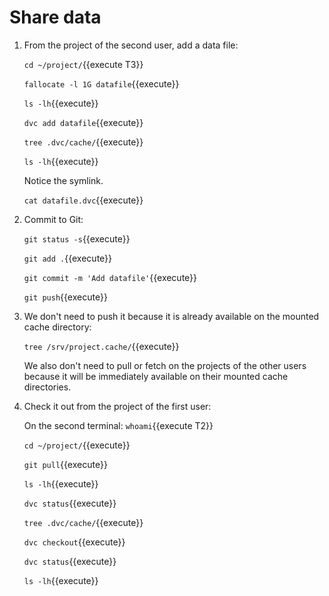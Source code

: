 # Share data

1. From the project of the second user, add a data file:

   `cd ~/project/`{{execute T3}}

   `fallocate -l 1G datafile`{{execute}}
   
   `ls -lh`{{execute}}
   
   `dvc add datafile`{{execute}}
   
   `tree .dvc/cache/`{{execute}}
   
   `ls -lh`{{execute}}
   
   Notice the symlink.
   
   `cat datafile.dvc`{{execute}}
   
2. Commit to Git:
   
   `git status -s`{{execute}}
   
   `git add .`{{execute}}
   
   `git commit -m 'Add datafile'`{{execute}}
   
   `git push`{{execute}}
   
3. We don't need to push it because it is already available on the
   mounted cache directory:

   `tree /srv/project.cache/`{{execute}}
   
   We also don't need to pull or fetch on the projects of the other
   users because it will be immediately available on their mounted
   cache directories.

4. Check it out from the project of the first user:

   On the second terminal: `whoami`{{execute T2}}

   `cd ~/project/`{{execute}}
   
   `git pull`{{execute}}
   
   `ls -lh`{{execute}}
   
   `dvc status`{{execute}}
   
   `tree .dvc/cache/`{{execute}}
   
   `dvc checkout`{{execute}}
   
   `dvc status`{{execute}}
   
   `ls -lh`{{execute}}
